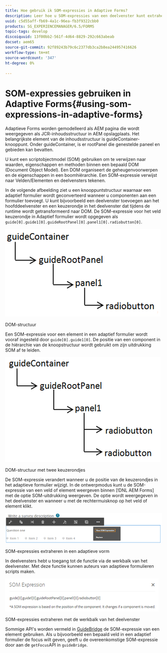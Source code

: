 ```yaml
---
title: Hoe gebruik ik SOM-expressies in Adaptive Forms?
description: Leer hoe u SOM-expressies van een deelvenster kunt extraheren in Adaptive Forms.
uuid: c5d55aff-fb69-4a1c-96ea-fb3f9322cbb0
products: SG_EXPERIENCEMANAGER/6.5/FORMS
topic-tags: develop
discoiquuid: 13f00bb2-561f-4d64-8829-292c663abeab
docset: aem65
source-git-commit: 92f89243b79c6c2377db3ca2b8ea244957416626
workflow-type: tm+mt
source-wordcount: '347'
ht-degree: 0%

---
```



# SOM-expressies gebruiken in Adaptive Forms{#using-som-expressions-in-adaptive-forms}

Adaptieve Forms worden gemodelleerd als AEM pagina die wordt weergegeven als JCR-inhoudsstructuur in AEM opslagplaats. Het belangrijkste element van de inhoudsstructuur is guideContainer-knooppunt. Onder guideContainer, is er rootPanel die genestelde paneel en gebieden kan bevatten.

U kunt een scriptobjectmodel (SOM) gebruiken om te verwijzen naar waarden, eigenschappen en methoden binnen een bepaald DOM (Document Object Model). Een DOM organiseert de geheugenvoorwerpen en de eigenschappen in een boomhiërarchie. Een SOM-expressie verwijst naar Velden/Elementen en deelvensters tekenen.

In de volgende afbeelding ziet u een knooppuntstructuur waarnaar een adaptief formulier wordt geconverteerd wanneer u componenten aan een formulier toevoegt. U kunt bijvoorbeeld een deelvenster toevoegen aan het hoofddeelvenster en een keuzerondje in het deelvenster dat tijdens de runtime wordt getransformeerd naar DOM. De SOM-expressie voor het veld keuzerondje in Adaptief formulier wordt opgegeven als `guide[0].guide1[0].guideRootPanel[0].panel1[0].radiobutton[0]`.

![DOM-structuur](assets/hierarchy.png)

DOM-structuur

Een SOM-expressie voor een element in een adaptief formulier wordt vooraf ingesteld door `guide[0].guide1[0]`. De positie van een component in de hiërarchie van de knoopstructuur wordt gebruikt om zijn uitdrukking SOM af te leiden.

![DOM-structuur met twee keuzerondjes](assets/hierarchy_radio_button.png)

DOM-structuur met twee keuzerondjes

De SOM-expressie verandert wanneer u de positie van de keuzerondjes in het adaptieve formulier wijzigt. In de ontwerpmodus kunt u de SOM-expressie van een veld of element weergeven binnen [!DNL AEM Forms] met de optie SOM-uitdrukking weergeven. De optie wordt weergegeven in het deelvenster en wanneer u met de rechtermuisknop op het veld of element klikt.

![SOM-expressies extraheren in een adaptieve vorm](assets/som-expressions.png)

SOM-expressies extraheren in een adaptieve vorm

In deelvensters hebt u toegang tot de functie via de werkbalk van het deelvenster. Met deze functie kunnen auteurs van adaptieve formulieren scripts maken.

![SOM-expressies extraheren met de werkbalk van het deelvenster](assets/som-expression.png)

SOM-expressies extraheren met de werkbalk van het deelvenster

Sommige API&#39;s worden vermeld in [GuideBridge](https://helpx.adobe.com/aem-forms/6/javascript-api/GuideBridge.html) de SOM-expressie van een element gebruiken. Als u bijvoorbeeld een bepaald veld in een adaptief formulier de focus wilt geven, geeft u de overeenkomstige SOM-expressie door aan de `getFocus`API in `guideBridge`.
